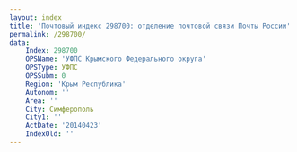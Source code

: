 ```yaml
---
layout: index
title: 'Почтовый индекс 298700: отделение почтовой связи Почты России'
permalink: /298700/
data:
    Index: 298700
    OPSName: 'УФПС Крымского Федерального округа'
    OPSType: УФПС
    OPSSubm: 0
    Region: 'Крым Республика'
    Autonom: ''
    Area: ''
    City: Симферополь
    City1: ''
    ActDate: '20140423'
    IndexOld: ''
---
```

